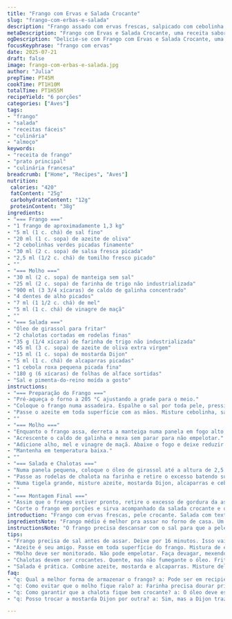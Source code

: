 ```yaml
---
title: "Frango com Ervas e Salada Crocante"
slug: "frango-com-erbas-e-salada"
description: "Frango assado com ervas frescas, salpicado com cebolinha e tomilho no lugar do alecrim. Molho feito com manteiga, farinha, caldo de galinha, alho, mel e vinagre de maçã substituindo o vinagre de vinho branco. Salada com alface, chalotas fritas, mostarda Dijon no lugar da mostarda à antiga, cebola roxa picada, alcaparras, e tempero clássico. Fritura rápida para a chalota ficar crocante. Temperos intensos. Texturas que contrastam. Tempo ajustado para forno, molho engrossando mais rápido. Receita para 6 porções."
metaDescription: "Frango com Ervas e Salada Crocante, uma receita saborosa que combina frango assado e salada refrescante. Sabor intenso e texturas contrastantes."
ogDescription: "Delicie-se com Frango com Ervas e Salada Crocante, uma união perfeita de ingredientes frescos e técnicas simples. Sabor que encanta."
focusKeyphrase: "frango com ervas"
date: 2025-07-21
draft: false
image: frango-com-erbas-e-salada.jpg
author: "Julia"
prepTime: PT45M
cookTime: PT1H10M
totalTime: PT1H55M
recipeYield: "6 porções"
categories: ["Aves"]
tags:
- "frango"
- "salada"
- "receitas fáceis"
- "culinária"
- "almoço"
keywords:
- "receita de frango"
- "prato principal"
- "culinária francesa"
breadcrumb: ["Home", "Recipes", "Aves"]
nutrition: 
 calories: "420"
 fatContent: "25g"
 carbohydrateContent: "12g"
 proteinContent: "38g"
ingredients:
- "=== Frango ==="
- "1 frango de aproximadamente 1,3 kg"
- "5 ml (1 c. chá) de sal fino"
- "20 ml (1 c. sopa) de azeite de oliva"
- "2 cebolinhas verdes picadas finamente"
- "30 ml (2 c. sopa) de salsa fresca picada"
- "2,5 ml (1/2 c. chá) de tomilho fresco picado"
- ""
- "=== Molho ==="
- "30 ml (2 c. sopa) de manteiga sem sal"
- "25 ml (2 c. sopa) de farinha de trigo não industrializada"
- "900 ml (3 3/4 xícaras) de caldo de galinha concentrado"
- "4 dentes de alho picados"
- "7 ml (1 1/2 c. chá) de mel"
- "5 ml (1 c. chá) de vinagre de maçã"
- ""
- "=== Salada ==="
- "Óleo de girassol para fritar"
- "2 chalotas cortadas em rodelas finas"
- "35 g (1/4 xícara) de farinha de trigo não industrializada"
- "45 ml (3 c. sopa) de azeite de oliva extra virgem"
- "15 ml (1 c. sopa) de mostarda Dijon"
- "5 ml (1 c. chá) de alcaparras picadas"
- "1 cebola roxa pequena picada fina"
- "180 g (6 xícaras) de folhas de alface sortidas"
- "Sal e pimenta-do-reino moída a gosto"
instructions:
- "=== Preparação do Frango ==="
- "Pré-aqueça o forno a 205 °C ajustando a grade para o meio."
- "Coloque o frango numa assadeira. Espalhe o sal por toda pele, pressionando, especialmente nas coxas e peitos. Deixe descansar por 16 minutos para absorver."
- "Passe o azeite em toda superfície com as mãos. Misture cebolinha, salsa e tomilho. Passe essa mistura sobre o frango. Tempere com pimenta-do-reino. Leve ao forno por cerca de 1 hora e 10 minutos ou até a temperatura interna atingir 79 °C no osso da coxa."
- ""
- "=== Molho ==="
- "Enquanto o frango assa, derreta a manteiga numa panela em fogo alto. Junte a farinha e mexa sempre até ganhar cor dourada leve, quase âmbar."
- "Acrescente o caldo de galinha e mexa sem parar para não empelotar."
- "Adicione alho, mel e vinagre de maçã. Abaixe o fogo e deixe reduzir sem parar de mexer por 25 minutos, até engrossar. Tempere com sal e pimenta a gosto."
- "Mantenha em temperatura baixa."
- ""
- "=== Salada e Chalotas ==="
- "Numa panela pequena, coloque o óleo de girassol até a altura de 2,5 cm e aqueça até 180 °C."
- "Passe as rodelas de chalota na farinha e retire o excesso batendo suavemente. Frite até dourar e ficar crocante, cerca de 2 minutos. Tire para papel absorvente e tempere com sal e pimenta do reino. Reserve."
- "Numa tigela grande, misture azeite, mostarda Dijon, alcaparras e cebola roxa. Tempere com pitada de sal e pimenta. Acrescente as folhas de alface e as chalotas fritas, misturando delicadamente para não murchar."
- ""
- "=== Montagem Final ==="
- "Assim que o frango estiver pronto, retire o excesso de gordura da assadeira com uma colher e junte ao molho para intensificar o sabor."
- "Corte o frango em porções e sirva acompanhado da salada crocante e o molho quente."
introduction: "Frango com ervas frescas, pele crocante. Salada com textura e sabor fortes, chalotas fritas, mostarda Dijon e alcaparras. Molho que combina manteiga e caldo de galinha, toque de mel e vinagre de maçã. Tropas brigando pelo prato. Cebolas verdes no frango, cebola roxa na salada. Assar frango no ponto, suculento. Chalotas em farinha superfina, estalar no óleo quente. Molho engrossando devagar, aroma subindo. Prato clássico com truques simples e ajustes para sabor do Brasil. Tempo contado, atenção na cozinha. Não tem segredo, só jeito. Fácil errar no sal ou fritura, mas se acertar, elogios garantidos. Receita para reunião tranquila, comida que junta. Prato principal, quarta-feira, almoço rápido ou domingo especial. Saudável, sem alergênicos. Ajustes para toque nacional, familiar. Cheiro de casa, sabor de festa."
ingredientsNote: "Frango médio é melhor pra assar no forno de casa. Um pouco menos pesado que os 1,8 kg originais, para garantir cozimento uniforme e pele mais crocante. O sal é reduzido para controlar o salgado; azeite de oliva extra virgem traz aroma e hidratação à pele. Troquei o alecrim pelo tomilho fresco para um aroma mais leve e menos resinento, combinando com a salsa fresca. No molho, a farinha é levemente aumentada para espessar mais rápido e o fundo de veau substituído por caldo de galinha caseiro — mais fácil de achar aqui. Vinagre de maçã dá um toque mais adocicado e menos ácido que o vinho. Na salada, substiti a mostarda à antiga pela Dijon, mais comum no Brasil, que junta cremosidade e um toque levemente picante. As chalotas fritas estão envoltas em menos farinha, facilitando a crocância sem empapar. O óleo de girassol é mais neutro para fritar sem alterar aroma. Cebola roxa no lugar da cebola verde acrescenta crocância e cor na salada. Alface, a gosto, dica usar variedades que aguentem mistura e mantenham crocância, tipo mimosa ou americana. Sal e pimenta a gosto, claro, mas cuidado pra não exagerar com os dois. Tudo pensado para facilitar aí na cozinha e garantir sabor intenso e textura envolvente."
instructionsNote: "O frango precisa descansar com o sal para que a pele absorva e fique crocante depois. Não pule essa etapa. Depois do tempero com azeite e ervas, atenção para não exagerar na quantidade, o objetivo é ressaltar o sabor natural, não cobrir. No forno, temperatura mais alta inicial e tempo ligeiramente reduzido para evitar ressecamento, fique de olho. Para o molho, a farinha deve ser dourada devagar e mexida sem parar para não queimar — fique perto. A adição do caldo precisa ser feita aos poucos, mexendo para evitar grumos. No final, o mel e o vinagre trouxeram equilíbrio, então ajuste sal e pimenta no fim. Para fritar as chalotas, óleo deve estar quente, mas não fumegando para não queimar a farinha. A chalota frita deve estar dourada mas não preta, para garantir crocância e sabor adocicado. Use papel toalha para escorrer o excesso de óleo e sempre tempere imediatamente. A salada deve ser misturada delicadamente para não murchar a alface e preservar as texturas. O molho só deve ser incorporado depois que o frango estiver pronto e seu caldo recolhido para evitar gordura excessiva. Sirva imediatamente para manter crocância e temperatura do prato. Essa sequência garante equilíbrio, sabor e apresentação sem complicar demais."
tips:
- "Frango precisa de sal antes de assar. Deixe por 16 minutos. Isso vai ajudar a pele a ficar crocante. Sal é essencial. Sem exagerar. Equilíbrio."
- "Azeite é seu amigo. Passe em toda superfície do frango. Mistura de ervas frescas aromatiza. Cuidado com a quantidade. Quer ressaltar o sabor."
- "Molho deve ser monitorado. Não pode empelotar. Faça devagar, mexendo sem parar. Farinha queima fácil. Adicionar caldo aos poucos. Garanta espessura."
- "Chalotas devem ser crocantes. Quente, mas não fumegante o óleo. Frite rapidamente. Apenas 2 minutos. Papel toalha para retirar excesso. Temperar ao sair do óleo."
- "Salada é prática. Combine azeite, mostarda e alcaparras. Misture delicadamente. Não amasse a alface. Folhas crocantes são essenciais. Textura é fundamental."
faq:
- "q: Qual a melhor forma de armazenar o frango? a: Pode ser em recipiente hermético. Geladeira por até 3 dias. Ou congele se não usar rápido."
- "q: Como evitar que o molho fique ralo? a: Farinha precisa dourar primeiro. Mexa sempre para não grudar. Ajuste no final com sal e pimenta."
- "q: Como garantir que a chalota fique bem crocante? a: O óleo deve estar na temperatura certa. Frite rápido. E retire o excesso de óleo imediatamente."
- "q: Posso trocar a mostarda Dijon por outra? a: Sim, mas a Dijon traz picância e cremosidade. Outras mostardas podem mudar sabor. Mas use o que tiver."

---
```

